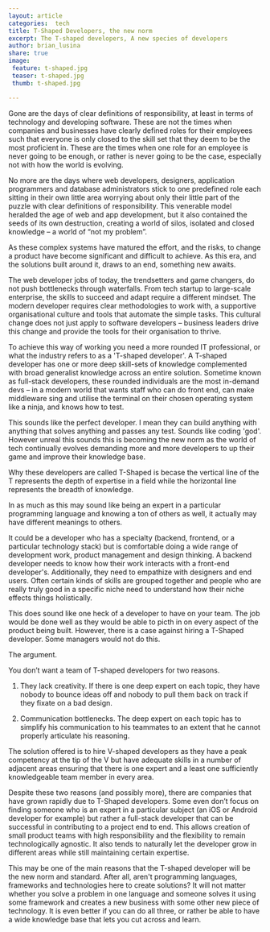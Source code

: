 ```yaml
---
layout: article
categories:  tech
title: T-Shaped Developers, the new norm
excerpt: The T-shaped developers, A new species of developers
author: brian_lusina
share: true
image:
 feature: t-shaped.jpg
 teaser: t-shaped.jpg
 thumb: t-shaped.jpg

---
```


Gone are the days of clear definitions of responsibility, at least in terms of technology and developing software. These are not the times when companies and businesses have clearly defined roles for their employees such that everyone is only closed to the skill set that they deem to be the most proficient in. These are the times when one role for an employee is never going to be enough, or rather is never going to be the case, especially not with how the world is evolving.

No more are the days where web developers, designers, application programmers and database administrators stick to one predefined role each sitting in their own little area worrying about only their little part of the puzzle with clear definitions of responsibility. This venerable model heralded the age of web and app development, but it also contained the seeds of its own destruction, creating a world of silos, isolated and closed knowledge – a world of “not my problem”.

As these complex systems have matured the effort, and the risks, to change a product have become significant and difficult to achieve. As this era, and the solutions built around it, draws to an end, something new awaits.

The web developer jobs of today, the trendsetters and game changers, do not push bottlenecks through waterfalls. From tech startup to large-scale enterprise, the skills to succeed and adapt require a different mindset.
The modern developer requires clear methodologies to work with, a supportive organisational culture and tools that automate the simple tasks. This cultural change does not just apply to software developers – business leaders drive this change and provide the tools for their organisation to thrive.

To achieve this way of working you need a more rounded IT professional, or what the industry refers to as a 'T-shaped developer'. A T-shaped developer has one or more deep skill-sets of knowledge complemented with broad generalist knowledge across an entire solution.
Sometime known as full-stack developers, these rounded individuals are the most in-demand devs – in a modern world that wants staff who can do front end, can make middleware sing and utilise the terminal on their chosen operating system like a ninja, and knows how to test.

This sounds like the perfect developer. I mean they can build anything with anything that solves anything and passes any test. Sounds like coding 'god'. However unreal this sounds this is becoming the new norm as the world of tech continually evolves demanding more and more developers to up their game and improve their knowledge base.

Why these developers are called T-Shaped is becase the vertical line of the T represents the depth of expertise in a field while the horizontal line represents the breadth of knowledge.

In as much as this may sound like being an expert in a particular programming language and knowing a ton of others as well, it actually may have different meanings to others.

It could be a developer who has a specialty (backend, frontend, or a particular technology stack) but is comfortable doing a wide range of development work, product management and design thinking. A backend developer needs to know how their work interacts with a front-end developer's. Additionally, they need to empathize with designers and end users. Often certain kinds of skills are grouped together and people who are really truly good in a specific niche need to understand how their niche effects things holistically.

This does sound like one heck of a developer to have on your team. The job would be done well as they would be able to picth in on every aspect of the product being built. However, there is a case against hiring a T-Shaped developer. Some managers would not do this.

The argument.

You don’t want a team of T-shaped developers for two reasons.

1. They lack creativity. If there is one deep expert on each topic, they have nobody to bounce ideas off and nobody to pull them back on track if they fixate on a bad design.

2. Communication bottlenecks. The deep expert on each topic has to simplify his communication to his teammates to an extent that he cannot properly articulate his reasoning.

The solution offered is to hire V-shaped developers as they have a peak competency at the tip of the V but have adequate skills in a number of adjacent areas ensuring that there is one expert and a least one sufficiently knowledgeable team member in every area.

Despite these two reasons (and possibly more), there are companies that have grown rapidly due to T-Shaped developers. Some even don’t focus on finding someone who is an expert in a particular subject (an iOS or Android developer for example) but rather a full-stack developer that can be successful in contributing to a project end to end. This allows creation of small product teams with high responsibility and the flexibility to remain technologically agnostic. It also tends to naturally let the developer grow in different areas while still maintaining certain expertise.

This may be one of the main reasons that the T-shaped developer will be the new norm and standard. After all, aren't programming languages, frameworks and technologies here to create solutions? It will not matter whether you solve a problem in one language and someone solves it using some framework and creates a new business with some other new piece of technology. It is even better if you can do all three, or rather be able to have a wide knowledge base that lets you cut across and learn.

